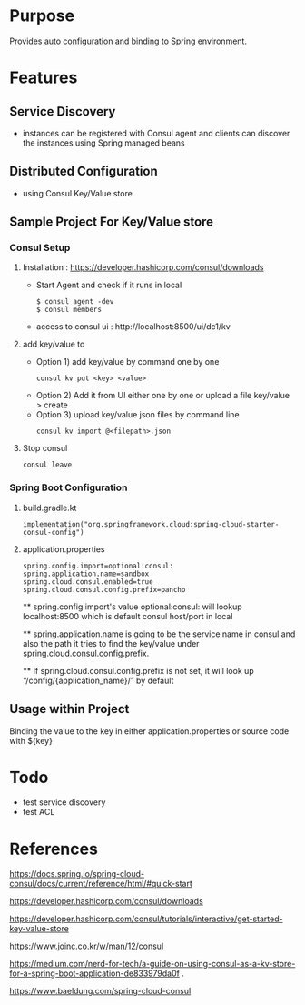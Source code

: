 # Purpose
Provides auto configuration and binding to Spring environment.

# Features

## Service Discovery
- instances can be registered with Consul agent and clients can discover the instances using Spring managed beans

## Distributed Configuration
- using Consul Key/Value store

## Sample Project For Key/Value store

### Consul Setup

1. Installation : https://developer.hashicorp.com/consul/downloads
    - Start Agent and check if it runs in local
        ```
        $ consul agent -dev
        $ consul members
        ```
    - access to consul ui : http://localhost:8500/ui/dc1/kv

2. add key/value to
    - Option 1) add key/value by command one by one
        ```
        consul kv put <key> <value>
        ```
    - Option 2) Add it from UI either one by one or upload a file key/value > create
    - Option 3) upload key/value json files by command line
        ```
        consul kv import @<filepath>.json
        ```

3. Stop consul
    ```
    consul leave
    ```

### Spring Boot Configuration

1. build.gradle.kt
    ```
    implementation("org.springframework.cloud:spring-cloud-starter-consul-config")
    ```
2. application.properties
    ```
    spring.config.import=optional:consul:
    spring.application.name=sandbox
    spring.cloud.consul.enabled=true
    spring.cloud.consul.config.prefix=pancho
    ```
    ** spring.config.import's value optional:consul: will lookup localhost:8500 which is default consul host/port in local
    
    ** spring.application.name is going to be the service name in consul and also the path it tries to find the key/value under spring.cloud.consul.config.prefix.

    ** If spring.cloud.consul.config.prefix is not set, it will look up “/config/{application_name}/” by default


## Usage within Project

Binding the value to the key in either application.properties or source code with ${key}




# Todo

- test service discovery
- test ACL



# References

https://docs.spring.io/spring-cloud-consul/docs/current/reference/html/#quick-start

https://developer.hashicorp.com/consul/downloads

https://developer.hashicorp.com/consul/tutorials/interactive/get-started-key-value-store

https://www.joinc.co.kr/w/man/12/consul

https://medium.com/nerd-for-tech/a-guide-on-using-consul-as-a-kv-store-for-a-spring-boot-application-de833979da0f .

https://www.baeldung.com/spring-cloud-consul